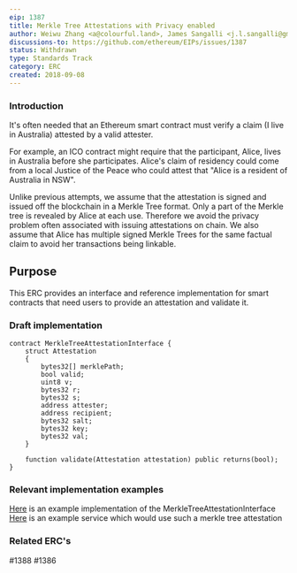 ```yaml
---
eip: 1387
title: Merkle Tree Attestations with Privacy enabled
author: Weiwu Zhang <a@colourful.land>, James Sangalli <j.l.sangalli@gmail.com>
discussions-to: https://github.com/ethereum/EIPs/issues/1387
status: Withdrawn
type: Standards Track
category: ERC
created: 2018-09-08
---
```


### Introduction

It's often needed that an Ethereum smart contract must verify a claim (I live in Australia) attested by a valid attester.

For example, an ICO contract might require that the participant, Alice, lives in Australia before she participates. Alice's claim of residency could come from a local Justice of the Peace who could attest that "Alice is a resident of Australia in NSW".

Unlike previous attempts, we assume that the attestation is signed and issued off the blockchain in a Merkle Tree format. Only a part of the Merkle tree is revealed by Alice at each use. Therefore we avoid the privacy problem often associated with issuing attestations on chain. We also assume that Alice has multiple signed Merkle Trees for the same factual claim to avoid her transactions being linkable.

## Purpose
This ERC provides an interface and reference implementation for smart contracts that need users to provide an attestation and validate it.

### Draft implementation
```solidity
contract MerkleTreeAttestationInterface {
    struct Attestation
    {
        bytes32[] merklePath;
        bool valid;
        uint8 v;
        bytes32 r;
        bytes32 s;
        address attester;
        address recipient;
        bytes32 salt;
        bytes32 key;
        bytes32 val;
    }

    function validate(Attestation attestation) public returns(bool);
}

```
### Relevant implementation examples
[Here](https://github.com/alpha-wallet/blockchain-attestation/blob/master/ethereum/lib/MerkleTreeAttestation.sol) is an example implementation of the MerkleTreeAttestationInterface
[Here](https://github.com/alpha-wallet/blockchain-attestation/blob/master/ethereum/example-james-squire/james-squire.sol) is an example service which would use such a merkle tree attestation

### Related ERC's
#1388 #1386
